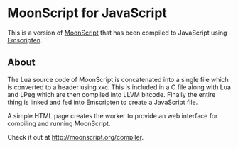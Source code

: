 # MoonScript for JavaScript

This is a version of [MoonScript](http://moonscript.org) that has been compiled to
JavaScript using [Emscripten](http://emscripten.org). 

## About

The Lua source code of MoonScript is concatenated into a single file which is
converted to a header using `xxd`. This is included in a C file along with Lua and
LPeg which are then compiled into LLVM bitcode. Finally the entire thing is
linked and fed into Emscripten to create a JavaScript file.

A simple HTML page creates the worker to provide an web interface for compiling
and running MoonScript.

Check it out at <http://moonscript.org/compiler>.

